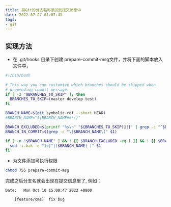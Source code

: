 ```yaml
---
title: 将Git的分支名称添加到提交消息中
date: 2022-07-27 01:07:43
tags:
- git
---
```


## 实现方法

- 在 .git/hooks 目录下创建 prepare-commit-msg文件，并将下面的脚本放入文件中，

```bash
#!/bin/bash
  
# This way you can customize which branches should be skipped when
# prepending commit message. 
if [ -z "$BRANCHES_TO_SKIP" ]; then
  BRANCHES_TO_SKIP=(master develop test)
fi

BRANCH_NAME=$(git symbolic-ref --short HEAD)
#BRANCH_NAME="${BRANCH_NAME##*/}"

BRANCH_EXCLUDED=$(printf "%s\n" "${BRANCHES_TO_SKIP[@]}" | grep -c "^$BRANCH_NAME$")
BRANCH_IN_COMMIT=$(grep -c "\[$BRANCH_NAME\]" $1)

if [ -n "$BRANCH_NAME" ] && ! [[ $BRANCH_EXCLUDED -eq 1 ]] && ! [[ $BRANCH_IN_COMMIT -ge 1 ]]; then
  sed -i.bak -e "1s|^|[$BRANCH_NAME] |" $1
fi
```

- 为文件添加可执行权限

``` bash
chmod 755 prepare-commit-msg
```

完成之后分支名就会出现在提交信息里了, 例如：

    Date:   Mon Oct 10 15:00:47 2022 +0800

        [feature/cms]  fix bug

